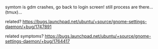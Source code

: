 symtom is gdm crashes, go back to login screen!
still process are there...(tmux)...

related?
https://bugs.launchpad.net/ubuntu/+source/gnome-settings-daemon/+bug/1747891

related symptoms?
https://bugs.launchpad.net/ubuntu/+source/gnome-settings-daemon/+bug/1764417
